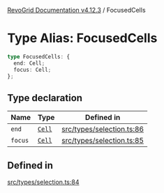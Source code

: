 [RevoGrid Documentation v4.12.3](README.md) / FocusedCells

# Type Alias: FocusedCells

```ts
type FocusedCells: {
  end: Cell;
  focus: Cell;
};
```

## Type declaration

| Name | Type | Defined in |
| ------ | ------ | ------ |
| `end` | [`Cell`](Interface.Cell.md) | [src/types/selection.ts:86](https://github.com/revolist/revogrid/blob/d8faaf908685ef9767dc3ea8ccad1628e41fbf76/src/types/selection.ts#L86) |
| `focus` | [`Cell`](Interface.Cell.md) | [src/types/selection.ts:85](https://github.com/revolist/revogrid/blob/d8faaf908685ef9767dc3ea8ccad1628e41fbf76/src/types/selection.ts#L85) |

## Defined in

[src/types/selection.ts:84](https://github.com/revolist/revogrid/blob/d8faaf908685ef9767dc3ea8ccad1628e41fbf76/src/types/selection.ts#L84)

